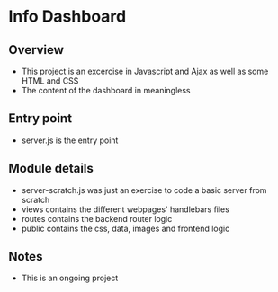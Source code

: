 # Info Dashboard 
## Overview
* This project is an excercise in Javascript and Ajax as well as some HTML and CSS
* The content of the dashboard in meaningless

## Entry point
* server.js is the entry point

## Module details
* server-scratch.js was just an exercise to code a basic server from scratch
* views contains the different webpages' handlebars files
* routes contains the backend router logic
* public contains the css, data, images and frontend logic

## Notes
* This is an ongoing project


